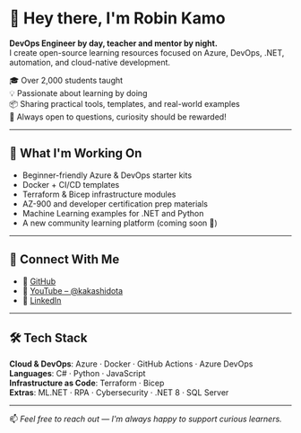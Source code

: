 # 👋 Hey there, I'm Robin Kamo

**DevOps Engineer by day, teacher and mentor by night.**  
I create open-source learning resources focused on Azure, DevOps, .NET, automation, and cloud-native development.

🎓 Over 2,000 students taught  
💡 Passionate about learning by doing  
📦 Sharing practical tools, templates, and real-world examples  
💬 Always open to questions, curiosity should be rewarded!

---

## 🚀 What I'm Working On

- Beginner-friendly Azure & DevOps starter kits
- Docker + CI/CD templates
- Terraform & Bicep infrastructure modules
- AZ-900 and developer certification prep materials
- Machine Learning examples for .NET and Python
- A new community learning platform (coming soon 👀)

---

## 🔗 Connect With Me

- 🐙 [GitHub](https://github.com/kakashidota)
- 🎥 [YouTube – @kakashidota](https://youtube.com/@kakashidota)
- 💼 [LinkedIn](https://www.linkedin.com/in/kakashidota/)

---

## 🛠 Tech Stack

**Cloud & DevOps**: Azure · Docker · GitHub Actions · Azure DevOps  
**Languages**: C# · Python · JavaScript  
**Infrastructure as Code**: Terraform · Bicep  
**Extras**: ML.NET · RPA · Cybersecurity · .NET 8 · SQL Server

---

📫 _Feel free to reach out — I'm always happy to support curious learners._
